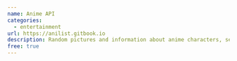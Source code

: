 ```yaml
---
name: Anime API
categories:
  - entertainment
url: https://anilist.gitbook.io
description: Random pictures and information about anime characters, series, and genres.
free: true
---
```

